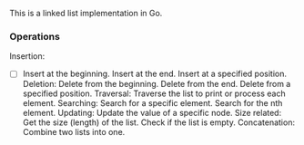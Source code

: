 This is a linked list implementation in Go.

### Operations
Insertion:
- [ ] Insert at the beginning.
Insert at the end.
Insert at a specified position.
Deletion:
Delete from the beginning.
Delete from the end.
Delete from a specified position.
Traversal:
Traverse the list to print or process each element.
Searching:
Search for a specific element.
Search for the nth element.
Updating:
Update the value of a specific node.
Size related:
Get the size (length) of the list.
Check if the list is empty.
Concatenation:
Combine two lists into one.
